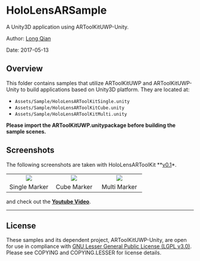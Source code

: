 HoloLensARSample
===
A Unity3D application using ARToolKitUWP-Unity.

Author: [Long Qian](http://longqian.me/aboutme)

Date: 2017-05-13

## Overview

This folder contains samples that utilize ARToolKitUWP and ARToolKitUWP-Unity to build applications based on Unity3D platform. They are located at:

* ```Assets/Sample/HoloLensARToolKitSingle.unity```
* ```Assets/Sample/HoloLensARToolKitCube.unity```
* ```Assets/Sample/HoloLensARToolKitMulti.unity```

**Please import the ARToolKitUWP.unitypackage before building the sample scenes.**

## Screenshots

The following screenshots are taken with HoloLensARToolKit **[v0.1](https://github.com/qian256/HoloLensARToolKit/releases/tag/v0.1)*.

<table border=0>
<tr>
	<td align="center" width="33%"><img src="http://longqian.me/public/image/artoolkit-hololens-single.png" /></td>
	<td align="center" width="33%"><img src="http://longqian.me/public/image/artoolkit-hololens-cube.png" /></td>
	<td align="center" width="33%"><img src="http://longqian.me/public/image/artoolkit-hololens-multi.png" /></td>
</tr>
<tr>
	<td align="center">Single Marker</td>
	<td align="center">Cube Marker</td>
	<td align="center">Multi Marker</td>
</tr>
</table>

and check out the [**Youtube Video**](https://youtu.be/PqT90QfgP-U).

---

## License
These samples and its dependent project, ARToolKitUWP-Unity, are open for use in compliance with [GNU Lesser General Public License (LGPL v3.0)](https://www.gnu.org/licenses/lgpl-3.0.en.html). Please see COPYING and COPYING.LESSER for license details.
